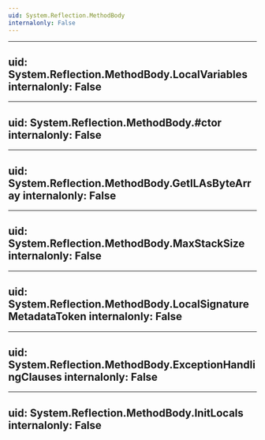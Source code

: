 ```yaml
---
uid: System.Reflection.MethodBody
internalonly: False
---
```


---
uid: System.Reflection.MethodBody.LocalVariables
internalonly: False
---

---
uid: System.Reflection.MethodBody.#ctor
internalonly: False
---

---
uid: System.Reflection.MethodBody.GetILAsByteArray
internalonly: False
---

---
uid: System.Reflection.MethodBody.MaxStackSize
internalonly: False
---

---
uid: System.Reflection.MethodBody.LocalSignatureMetadataToken
internalonly: False
---

---
uid: System.Reflection.MethodBody.ExceptionHandlingClauses
internalonly: False
---

---
uid: System.Reflection.MethodBody.InitLocals
internalonly: False
---
